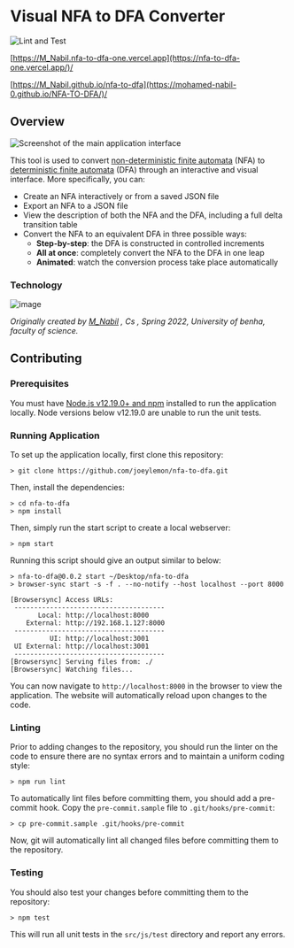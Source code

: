 # Visual NFA to DFA Converter
![Lint and Test](https://github.com/joeylemon/nfa-to-dfa/workflows/Lint%20and%20Test/badge.svg)

[https://M_Nabil.nfa-to-dfa-one.vercel.app](https://nfa-to-dfa-one.vercel.app/)/

[https://M_Nabil.github.io/nfa-to-dfa](https://mohamed-nabil-0.github.io/NFA-TO-DFA/)/

## Overview

<img alt="Screenshot of the main application interface" src="https://user-images.githubusercontent.com/8845512/125208072-67ba5500-e25e-11eb-8b6e-c798ece6caf1.png">

This tool is used to convert [non-deterministic finite automata](https://en.wikipedia.org/wiki/Nondeterministic_finite_automaton) (NFA) to [deterministic finite automata](https://en.wikipedia.org/wiki/Deterministic_finite_automaton) (DFA) through an interactive and visual interface. More specifically, you can:
- Create an NFA interactively or from a saved JSON file
- Export an NFA to a JSON file
- View the description of both the NFA and the DFA, including a full delta transition table
- Convert the NFA to an equivalent DFA in three possible ways:
    - **Step-by-step**: the DFA is constructed in controlled increments
    - **All at once**: completely convert the NFA to the DFA in one leap
    - **Animated**: watch the conversion process take place automatically

### Technology

![image](https://user-images.githubusercontent.com/8845512/121960347-f907db80-cd33-11eb-9ec1-f249496ae452.png)

_Originally created by [M_Nabil](https://github.com/Mohamed-Nabil-0) , Cs , Spring 2022, University of benha, faculty of science._

## Contributing

### Prerequisites

You must have [Node.js v12.19.0+ and npm](https://nodejs.org/en/) installed to run the application locally. Node versions below v12.19.0 are unable to run the unit tests.

### Running Application

To set up the application locally, first clone this repository:
```shell
> git clone https://github.com/joeylemon/nfa-to-dfa.git
```

Then, install the dependencies:
```shell
> cd nfa-to-dfa
> npm install
```

Then, simply run the start script to create a local webserver:
```shell
> npm start
```

Running this script should give an output similar to below:
```shell
> nfa-to-dfa@0.0.2 start ~/Desktop/nfa-to-dfa
> browser-sync start -s -f . --no-notify --host localhost --port 8000

[Browsersync] Access URLs:
 --------------------------------------
       Local: http://localhost:8000
    External: http://192.168.1.127:8000
 --------------------------------------
          UI: http://localhost:3001
 UI External: http://localhost:3001
 --------------------------------------
[Browsersync] Serving files from: ./
[Browsersync] Watching files...
```

You can now navigate to `http://localhost:8000` in the browser to view the application. The website will automatically reload upon changes to the code.

### Linting
Prior to adding changes to the repository, you should run the linter on the code to ensure there are no syntax errors and to maintain a uniform coding style:
```shell
> npm run lint
```

To automatically lint files before committing them, you should add a pre-commit hook. Copy the `pre-commit.sample` file to `.git/hooks/pre-commit`:
```shell
> cp pre-commit.sample .git/hooks/pre-commit
```

Now, git will automatically lint all changed files before committing them to the repository.

### Testing
You should also test your changes before committing them to the repository:
```shell
> npm test
```

This will run all unit tests in the `src/js/test` directory and report any errors.
